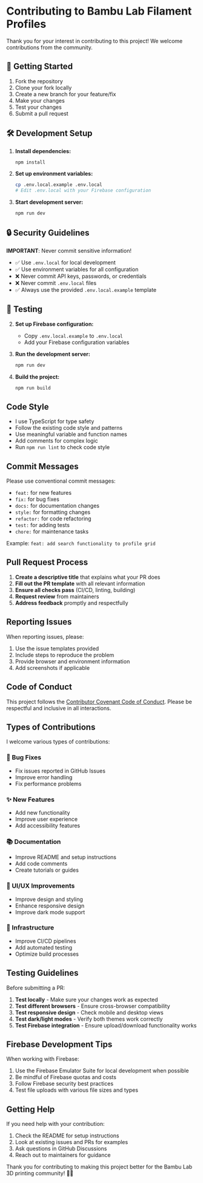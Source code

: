 # Contributing to Bambu Lab Filament Profiles

Thank you for your interest in contributing to this project! We welcome contributions from the community.

## 🚀 Getting Started

1. Fork the repository
2. Clone your fork locally
3. Create a new branch for your feature/fix
4. Make your changes
5. Test your changes
6. Submit a pull request

## 🛠️ Development Setup

1. **Install dependencies:**
   ```bash
   npm install
   ```

2. **Set up environment variables:**
   ```bash
   cp .env.local.example .env.local
   # Edit .env.local with your Firebase configuration
   ```

3. **Start development server:**
   ```bash
   npm run dev
   ```

## 🔒 Security Guidelines

**IMPORTANT**: Never commit sensitive information!

- ✅ Use `.env.local` for local development
- ✅ Use environment variables for all configuration
- ❌ Never commit API keys, passwords, or credentials
- ❌ Never commit `.env.local` files
- ✅ Always use the provided `.env.local.example` template

## 🧪 Testing

2. **Set up Firebase configuration:**
   - Copy `.env.local.example` to `.env.local`
   - Add your Firebase configuration variables

3. **Run the development server:**
   ```bash
   npm run dev
   ```

4. **Build the project:**
   ```bash
   npm run build
   ```

## Code Style

- I use TypeScript for type safety
- Follow the existing code style and patterns
- Use meaningful variable and function names
- Add comments for complex logic
- Run `npm run lint` to check code style

## Commit Messages

Please use conventional commit messages:

- `feat:` for new features
- `fix:` for bug fixes
- `docs:` for documentation changes
- `style:` for formatting changes
- `refactor:` for code refactoring
- `test:` for adding tests
- `chore:` for maintenance tasks

Example: `feat: add search functionality to profile grid`

## Pull Request Process

1. **Create a descriptive title** that explains what your PR does
2. **Fill out the PR template** with all relevant information
3. **Ensure all checks pass** (CI/CD, linting, building)
4. **Request review** from maintainers
5. **Address feedback** promptly and respectfully

## Reporting Issues

When reporting issues, please:

1. Use the issue templates provided
2. Include steps to reproduce the problem
3. Provide browser and environment information
4. Add screenshots if applicable

## Code of Conduct

This project follows the [Contributor Covenant Code of Conduct](https://www.contributor-covenant.org/version/2/1/code_of_conduct/). Please be respectful and inclusive in all interactions.

## Types of Contributions

I welcome various types of contributions:

### 🐛 Bug Fixes
- Fix issues reported in GitHub Issues
- Improve error handling
- Fix performance problems

### ✨ New Features
- Add new functionality
- Improve user experience
- Add accessibility features

### 📚 Documentation
- Improve README and setup instructions
- Add code comments
- Create tutorials or guides

### 🎨 UI/UX Improvements
- Improve design and styling
- Enhance responsive design
- Improve dark mode support

### 🔧 Infrastructure
- Improve CI/CD pipelines
- Add automated testing
- Optimize build processes

## Testing Guidelines

Before submitting a PR:

1. **Test locally** - Make sure your changes work as expected
2. **Test different browsers** - Ensure cross-browser compatibility
3. **Test responsive design** - Check mobile and desktop views
4. **Test dark/light modes** - Verify both themes work correctly
5. **Test Firebase integration** - Ensure upload/download functionality works

## Firebase Development Tips

When working with Firebase:

1. Use the Firebase Emulator Suite for local development when possible
2. Be mindful of Firebase quotas and costs
3. Follow Firebase security best practices
4. Test file uploads with various file sizes and types

## Getting Help

If you need help with your contribution:

1. Check the README for setup instructions
2. Look at existing issues and PRs for examples
3. Ask questions in GitHub Discussions
4. Reach out to maintainers for guidance


Thank you for contributing to making this project better for the Bambu Lab 3D printing community! 🎯✨
